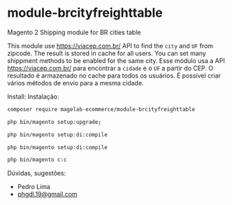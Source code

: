 # module-brcityfreighttable
Magento 2 Shipping module for BR cities table

This module use https://viacep.com.br/ API to find the `city` and `UF` from zipcode. The result is stored in cache for all users. You can set many shippment methods to be enabled for the same city.
Esse módulo usa a API https://viacep.com.br/ para encontrar a `cidade` e o `UF` a partir do CEP. O resultado é armazenado no cache para todos os usuários. É possível criar vários métodos de envio para a mesma cidade.

Install:
Instalação:

```bash
composer require magelab-ecommerce/module-brcityfreighttable
```

```bash
php bin/magento setup:upgrade;
```

```bash
php bin/magento setup:di:compile
```

```bash
php bin/magento setup:di:compile
```

```bash
php bin/magento c:c
```

Dúvidas, sugestões:
- Pedro Lima
- phgdl.19@gmail.com
